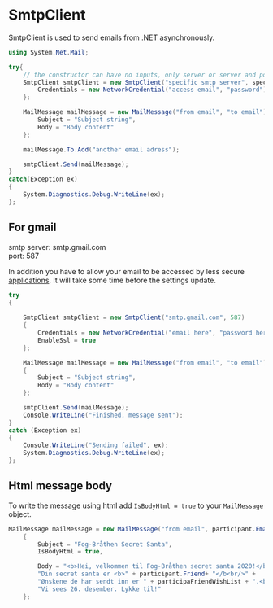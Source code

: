 
# SmtpClient

SmtpClient is used to send emails from .NET asynchronously.

```C#
using System.Net.Mail;

try{
    // the constructor can have no inputs, only server or server and port
    SmtpClient smtpClient = new SmtpClient("specific smtp server", specific port){
        Credentials = new NetworkCredential("access email", "password")
    };

    MailMessage mailMessage = new MailMessage("from email", "to email"){
        Subject = "Subject string",
        Body = "Body content"
    };

    mailMessage.To.Add("another email adress");

    smtpClient.Send(mailMessage);
}
catch(Exception ex)
{
    System.Diagnostics.Debug.WriteLine(ex);
};
```

## For gmail

smtp server: smtp.gmail.com\
port: 587

In addition you have to allow your email to be accessed by less secure [applications](https://myaccount.google.com/lesssecureapps?pli=1&rapt=AEjHL4MCaZdzyWUtFJnAinFPC2JHhx974L-IRC3zjMsp0Q7-tGgJWjcXwIEX_0WAW8GB4MU7kEUJTyf0dV9IjY3RdtNK-cn6Lg). It will take some time before the settings update.

```C#
try
{
     
    SmtpClient smtpClient = new SmtpClient("smtp.gmail.com", 587)
    {
        Credentials = new NetworkCredential("email here", "password here"),
        EnableSsl = true
    };

    MailMessage mailMessage = new MailMessage("from email", "to email")
    {
        Subject = "Subject string",
        Body = "Body content"
    };

    smtpClient.Send(mailMessage);
    Console.WriteLine("Finished, message sent");
}
catch (Exception ex)
{
    Console.WriteLine("Sending failed", ex);
    System.Diagnostics.Debug.WriteLine(ex);
};
```

## Html message body
To write the message using html add `IsBodyHtml = true` to your `MailMessage` object.

```C#
MailMessage mailMessage = new MailMessage("from email", participant.Email)
    {
        Subject = "Fog-Bråthen Secret Santa",
        IsBodyHtml = true,

        Body = "<b>Hei, velkommen til Fog-Bråthen secret santa 2020!</b> <br/><br/>" +
        "Din secret santa er <b>" + participant.Friend+ "</b<br/>" + 
        "Ønskene de har sendt inn er " + participaFriendWishList + ".<br/> Budsjettet er satt til 200-300kr. <br/><br/>" + 
        "Vi sees 26. desember. Lykke til!"
    };
```